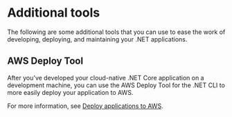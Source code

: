 # Additional tools<a name="sdk-features-additional-tools"></a>

The following are some additional tools that you can use to ease the work of developing, deploying, and maintaining your \.NET applications\.

## AWS Deploy Tool<a name="sdk-features-deployment-tool"></a>

After you've developed your cloud\-native \.NET Core application on a development machine, you can use the AWS Deploy Tool for the \.NET CLI to more easily deploy your application to AWS\.

For more information, see [Deploy applications to AWS](deploying.md)\.